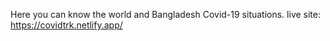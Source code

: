 Here you can know the world and Bangladesh Covid-19 situations.
live site: https://covidtrk.netlify.app/
